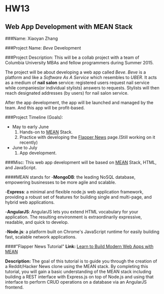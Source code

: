 HW13
====
Web App Development with MEAN Stack
-----------------------------------

###Name:
Xiaoyan Zhang 



###Project Name:
*Beve* Development



###Project Description:
This will be a collab project with a team of Columbia University MBAs and fellow programmers during Summer 2015.

The project will be about developing a web app called *Beve*.
*Beve* is a platform and like a *Software As A Service* which resembles to *UBER*. It acts as a medium of **nail salon** service: registered users request nail service while companies(or individual stylists) answers to requests. Stylists will then reach designated addresses (by users) for nail salon service. 

After the app development, the app will be launched and managed by the team. And this app will be profit-based.

###Project Timeline (Goals): 
- May to early June
	1. Hands-on to [MEAN](http://mean.io/#!/) Stack.
	2. Practice with developing the [Flapper News](https://github.com/billzxy/BEVE/tree/master/Flapper%20News) page.(Still working on it recently)
- June to July
	1. App development.




###Misc:
This web app development will be based on [MEAN](http://mean.io/#!/) Stack, HTML, and JavaScript.

####MEAN stands for
-**MongoDB**: the leading NoSQL database, empowering businesses to be more agile and scalable.

-**Express**: a minimal and flexible node.js web application framework, providing a robust set of features for building single and multi-page, and hybrid web applications.

-**AngularJS**: AngularJS lets you extend HTML vocabulary for your application. The resulting environment is extraordinarily expressive, readable, and quick to develop.

-**Node.js**: a platform built on Chrome's JavaScript runtime for easily building fast, scalable network applications.

####"Flapper News Tutorial"
**Link:** [Learn to Build Modern Web Apps with MEAN](https://thinkster.io/mean-stack-tutorial/)

**Description:** The goal of this tutorial is to guide you through the creation of a Reddit/Hacker News clone using the MEAN stack. By completing this tutorial, you will gain a basic understanding of the MEAN stack including building a REST interface with Express.js on top of Node.js and using that interface to perform CRUD operations on a database via an AngularJS frontend.
